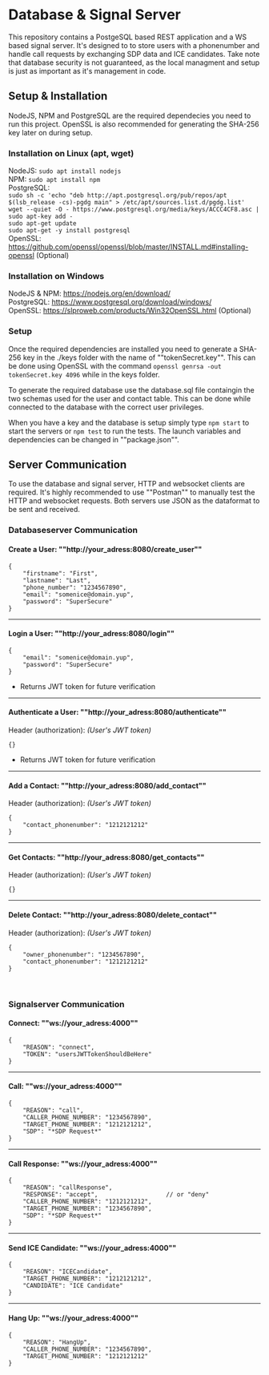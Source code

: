 # Database & Signal Server

This repository contains a PostgeSQL based REST application and a WS based signal server. It's designed to  to store users with a phonenumber and handle call requests by exchanging SDP data and ICE candidates. Take note that database security is not guaranteed, as the local managment and setup is just as important as it's management in code.

## Setup & Installation
NodeJS, NPM and PostgreSQL are the required dependecies you need to run this project. OpenSSL is also recommended for generating the SHA-256 key later on during setup.

### Installation on Linux (apt, wget)
NodeJS: ```sudo apt install nodejs```\
NPM: ```sudo apt install npm```\
PostgreSQL:\
```sudo sh -c 'echo "deb http://apt.postgresql.org/pub/repos/apt $(lsb_release -cs)-pgdg main" > /etc/apt/sources.list.d/pgdg.list'```\
```wget --quiet -O - https://www.postgresql.org/media/keys/ACCC4CF8.asc | sudo apt-key add -```\
```sudo apt-get update```\
```sudo apt-get -y install postgresql```\
OpenSSL: https://github.com/openssl/openssl/blob/master/INSTALL.md#installing-openssl (Optional) 

### Installation on Windows
NodeJS & NPM: https://nodejs.org/en/download/ \
PostgreSQL: https://www.postgresql.org/download/windows/ \
OpenSSL: https://slproweb.com/products/Win32OpenSSL.html (Optional)

### Setup
Once the required dependencies are installed you need to generate a SHA-256 key in the ./keys folder with the name of ""tokenSecret.key"". This can be done using OpenSSL with the command ```openssl genrsa -out tokenSecret.key 4096``` while in the keys folder.

To generate the required database use the database.sql file containgin the two schemas used for the user and contact table. This can be done while connected to the database with the correct user privileges.

When you have a key and the database is setup simply type ```npm start``` to start the servers or ```npm test``` to run the tests. The launch variables and dependencies can be changed in ""package.json"".

## Server Communication
To use the database and signal server, HTTP and websocket clients are required. It's highly recommended to use ""Postman"" to manually test the HTTP and websocket requests. Both servers use JSON as the dataformat to be sent and received.

### Databaseserver Communication
#### Create a User: ""http://your_adress:8080/create_user""
```
{
    "firstname": "First",
    "lastname": "Last",
    "phone_number": "1234567890",
    "email": "somenice@domain.yup",
    "password": "SuperSecure"
}
```
***
#### Login a User: ""http://your_adress:8080/login""
```
{
    "email": "somenice@domain.yup",
    "password": "SuperSecure"
}
```
* Returns JWT token for future verification
***
#### Authenticate a User: ""http://your_adress:8080/authenticate""
Header (authorization): *(User's JWT token)*
```
{}
```
* Returns JWT token for future verification
***
#### Add a Contact: ""http://your_adress:8080/add_contact""
Header (authorization): *(User's JWT token)*
```
{
    "contact_phonenumber": "1212121212"
}
```
***
#### Get Contacts: ""http://your_adress:8080/get_contacts""
Header (authorization): *(User's JWT token)*
```
{}
```
***
#### Delete Contact: ""http://your_adress:8080/delete_contact""
Header (authorization): *(User's JWT token)*
```
{
    "owner_phonenumber": "1234567890",
    "contact_phonenumber": "1212121212"
}
```

&nbsp;

### Signalserver Communication
#### Connect: ""ws://your_adress:4000""
```
{
    "REASON": "connect",
    "TOKEN": "usersJWTTokenShouldBeHere"
}
```
***
#### Call: ""ws://your_adress:4000""
```
{
    "REASON": "call",
    "CALLER_PHONE_NUMBER": "1234567890",
    "TARGET_PHONE_NUMBER": "1212121212",
    "SDP": "*SDP Request*"
}
```
***
#### Call Response: ""ws://your_adress:4000""
```
{
    "REASON": "callResponse",
    "RESPONSE": "accept",                   // or "deny"
    "CALLER_PHONE_NUMBER": "1212121212",
    "TARGET_PHONE_NUMBER": "1234567890",
    "SDP": "*SDP Request*"
}
```
***
#### Send ICE Candidate: ""ws://your_adress:4000""
```
{
    "REASON": "ICECandidate",
    "TARGET_PHONE_NUMBER": "1212121212",
    "CANDIDATE": "ICE Candidate"
}
```
***
#### Hang Up: ""ws://your_adress:4000""
```
{
    "REASON": "HangUp",
    "CALLER_PHONE_NUMBER": "1234567890",
    "TARGET_PHONE_NUMBER": "1212121212"
}
```